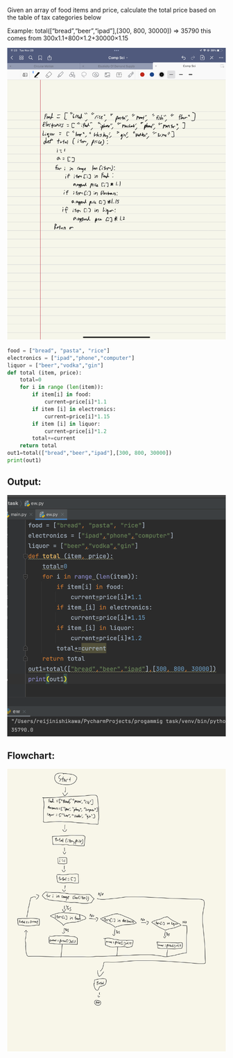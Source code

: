 Given an array of food items and price, calculate the total price based on the table of tax categories below

Example:
total([“bread”,“beer”,“ipad”],[300, 800, 30000]) 
=> 35790  this comes from 300x1.1+800×1.2+30000×1.15

![](quiz013.jpeg)
```.py
food = ["bread", "pasta", "rice"]
electronics = ["ipad","phone","computer"]
liquor = ["beer","vodka","gin"]
def total (item, price):
    total=0
    for i in range (len(item)):
        if item[i] in food:
            current=price[i]*1.1
        if item [i] in electronics:
            current=price[i]*1.15
        if item [i] in liquor:
            current=price[i]*1.2
        total+=current
    return total
out1=total(["bread","beer","ipad"],[300, 800, 30000])
print(out1)
```

## Output: 
![](quiz013out.png)
## Flowchart:
![](quiz013flowup.jpg)
